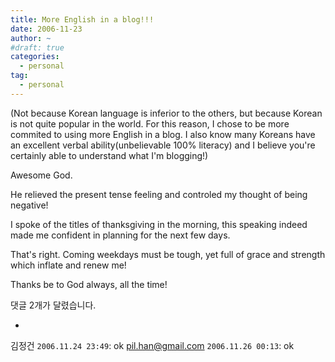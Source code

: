 ```yaml
---
title: More English in a blog!!!
date: 2006-11-23
author: ~
#draft: true
categories:
  - personal
tag:
  - personal
---
```




(Not because Korean language is inferior to the others, but because Korean is not quite popular in the world. For this reason, I chose to be more commited to using more English in a blog. I also know many Koreans have an excellent verbal ability(unbelievable 100% literacy) and I believe you're certainly able to understand what I'm blogging!)

Awesome God.

He relieved the present tense feeling and controled my thought of being negative!

I spoke of the titles of thanksgiving in the morning, this speaking indeed made me confident in planning for the next few days.

That's right. Coming weekdays must be tough, yet full of grace and strength which inflate and renew me!

Thanks be to God always, all the time!


 댓글  2개가 달렸습니다.

- 
김정건 `2006.11.24 23:49`: 
ok
pil.han@gmail.com `2006.11.26 00:13`: 
ok




